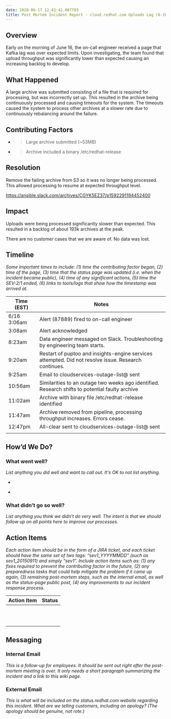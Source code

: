 ```yaml
---
date: 2020-06-17 12:43:42.087703
title: Post Mortem Incident Report - cloud.redhat.com Uploads Lag (6-16-2020)
---
```

## <span dir="ltr">Overview</span>

<span dir="ltr">Early on the morning of June 16, the on-call engineer
received a page that Kafka lag was over expected limits. Upon
investigating, the team found that upload throughput was significantly
lower than expected causing an increasing backlog to develop.</span>

## <span dir="ltr">What Happened</span>

<span dir="ltr">A large archive was submitted consisting of a file that
is required for processing, but was incorrectly set up. This resulted in
the archive being continuously processed and causing timeouts for the
system. The timeouts caused the system to process other archives at a
slower rate due to continuously rebalancing around the failure.</span>

## <span dir="ltr">Contributing Factors</span>

  - > <span dir="ltr">Large archive submitted (\~53MB)</span>

  - > <span dir="ltr">Archive included a binary
    > /etc/redhat-release</span>

## <span dir="ltr">Resolution</span>

<span dir="ltr">Remove the failing archive from S3 so it was no longer
being processed. This allowed processing to resume at expected
throughput level.</span>

<span dir="ltr"></span>

<span dir="ltr">https://ansible.slack.com/archives/CGYK5EZ37/p1592291194452400</span>

## <span dir="ltr">Impact</span>

<span dir="ltr">Uploads were being processed significantly slower than
expected. This resulted in a backlog of about 193k archives at the
peak.</span>

<span dir="ltr">  
There are no customer cases that we are aware of. No data was
lost.</span>

<span dir="ltr"></span>

<span dir="ltr"></span>

<span dir="ltr"></span>

## <span dir="ltr">Timeline</span>

*<span dir="ltr">Some important times to include: (1) time the
contributing factor began, (2) time of the page, (3) time that the
status page was updated (i.e. when the incident became public), (4) time
of any significant actions, (5) time the SEV-2/1 ended, (6) links to
tools/logs that show how the timestamp was arrived at.</span>*

<span dir="ltr"></span>

<table>
<thead>
<tr class="header">
<th><strong><span dir="ltr">Time (EST)</span></strong></th>
<th><strong><span dir="ltr">Notes</span></strong></th>
</tr>
</thead>
<tbody>
<tr class="odd">
<td><span dir="ltr">6/16 3:06am</span></td>
<td><span dir="ltr">Alert (87889) fired to on-call engineer</span></td>
</tr>
<tr class="even">
<td><span dir="ltr">3:08am</span></td>
<td><span dir="ltr">Alert acknowledged</span></td>
</tr>
<tr class="odd">
<td><span dir="ltr">8:23am</span></td>
<td><span dir="ltr">Data engineer messaged on Slack. Troubleshooting by engineering team starts.</span></td>
</tr>
<tr class="even">
<td><span dir="ltr">9:20am</span></td>
<td><span dir="ltr">Restart of puptoo and insights-engine services attempted. Did not resolve issue. Research continues.</span></td>
</tr>
<tr class="odd">
<td><span dir="ltr">9:25am</span></td>
<td><span dir="ltr">Email to cloudservices-outage-list@ sent</span></td>
</tr>
<tr class="even">
<td><span dir="ltr">10:56am</span></td>
<td><span dir="ltr">Similarities to an outage two weeks ago identified. Research shifts to potential faulty archive</span></td>
</tr>
<tr class="odd">
<td><span dir="ltr">11:02am</span></td>
<td><span dir="ltr">Archive with binary file /etc/redhat-release identified</span></td>
</tr>
<tr class="even">
<td><span dir="ltr">11:47am</span></td>
<td><span dir="ltr">Archive removed from pipeline, processing throughput increases. Errors cease.</span></td>
</tr>
<tr class="odd">
<td><span dir="ltr">12:47pm</span></td>
<td><span dir="ltr">All-clear sent to cloudservices-outage-list@ sent</span></td>
</tr>
<tr class="even">
<td><span dir="ltr"></span></td>
<td><span dir="ltr"></span></td>
</tr>
</tbody>
</table>

<span dir="ltr"></span>

<span dir="ltr"></span>

## <span dir="ltr">How’d We Do?</span>

### <span dir="ltr">What went well?</span>

*<span dir="ltr">List anything you did well and want to call out. It's
OK to not list anything.</span>*

  - > <span dir="ltr"></span>

  - > <span dir="ltr"></span>

### <span dir="ltr">What didn’t go so well?</span>

<span dir="ltr">*List anything you think we didn't do very well. The
intent is that we should follow up on all points here to improve our
processes.*</span>

> <span dir="ltr"></span>

<span dir="ltr"></span>

## <span dir="ltr">Action Items</span>

<span dir="ltr">*Each action item should be in the form of a JIRA
ticket, and each ticket should have the same set of two tags:
“sev1\_YYYYMMDD” (such as sev1\_20150911) and simply “sev1”. Include
action items such as: (1) any fixes required to prevent the contributing
factor in the future, (2) any preparedness tasks that could help
mitigate the problem if it came up again, (3) remaining post-mortem
steps, such as the internal email, as well as the status-page public
post, (4) any improvements to our incident response process.*</span>

<span dir="ltr"></span>

<table>
<thead>
<tr class="header">
<th><strong><span dir="ltr">Action Item</span></strong></th>
<th><strong><span dir="ltr">Status</span></strong></th>
</tr>
</thead>
<tbody>
<tr class="odd">
<td><span dir="ltr"></span></td>
<td><span dir="ltr"></span></td>
</tr>
<tr class="even">
<td><span dir="ltr"></span></td>
<td><span dir="ltr"></span></td>
</tr>
<tr class="odd">
<td><span dir="ltr"></span></td>
<td><span dir="ltr"></span></td>
</tr>
<tr class="even">
<td><span dir="ltr"></span></td>
<td><span dir="ltr"></span></td>
</tr>
<tr class="odd">
<td><span dir="ltr"></span></td>
<td><span dir="ltr"></span></td>
</tr>
<tr class="even">
<td><span dir="ltr"></span></td>
<td><span dir="ltr"></span></td>
</tr>
<tr class="odd">
<td><span dir="ltr"></span></td>
<td><span dir="ltr"></span></td>
</tr>
<tr class="even">
<td><span dir="ltr"></span></td>
<td><span dir="ltr"></span></td>
</tr>
<tr class="odd">
<td><span dir="ltr"></span></td>
<td><span dir="ltr"></span></td>
</tr>
<tr class="even">
<td><span dir="ltr"></span></td>
<td><span dir="ltr"></span></td>
</tr>
<tr class="odd">
<td><span dir="ltr"></span></td>
<td><span dir="ltr"></span></td>
</tr>
</tbody>
</table>

<span dir="ltr"></span>

## <span dir="ltr">Messaging</span>

### <span dir="ltr">Internal Email</span>

*<span dir="ltr">This is a follow-up for employees. It should be sent
out right after the post-mortem meeting is over. It only needs a short
paragraph summarizing the incident and a link to this wiki page.</span>*

<span dir="ltr"></span>

<span dir="ltr"></span>

### <span dir="ltr">External Email</span>

*<span dir="ltr">This is what will be included on the status.redhat.com
website regarding this incident. What are we telling customers,
including an apology? (The apology should be genuine, not rote.)</span>*

<span dir="ltr"></span>
